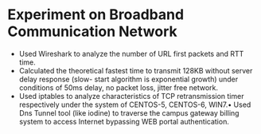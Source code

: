 # Experiment on Broadband Communication Network
- Used Wireshark to analyze the number of URL first packets and RTT time.
- Calculated the theoretical fastest time to transmit 128KB without server delay response (slow-
start algorithm is exponential growth) under conditions of 50ms delay, no packet loss, jitter free
network.
- Used iptables to analyze characteristics of TCP retransmission timer respectively under the system
of CENTOS-5, CENTOS-6, WIN7.• Used Dns Tunnel tool (like iodine) to traverse the campus gateway billing system to access Internet
bypassing WEB portal authentication.